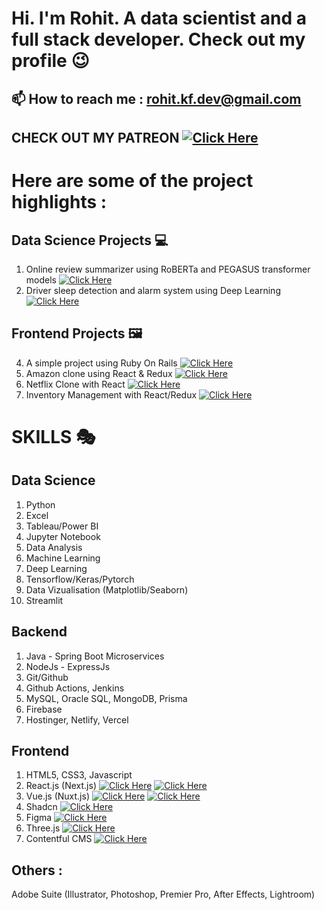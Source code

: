 
# Hi. I'm Rohit. A data scientist and a full stack developer. Check out my profile 😉


## 📫 How to reach me : rohit.kf.dev@gmail.com
## CHECK OUT MY PATREON [![Click Here](https://img.shields.io/badge/Click_Here-blue)](patreon.com/Devzone484)


# Here are some of the project highlights :  

## Data Science Projects 💻
1. Online review summarizer using RoBERTa and PEGASUS transformer models [![Click Here](https://img.shields.io/badge/Click_Here-blue)](https://github.com/rkf2778/online-review-summarizer)
2. Driver sleep detection and alarm system using Deep Learning [![Click Here](https://img.shields.io/badge/Click_Here-blue)](https://github.com/rkf2778/Driver-Fatigue-Detection-with-OpenCV-and-Deep-Learning)
   
## Frontend Projects 🖼️
4. A simple project using Ruby On Rails [![Click Here](https://img.shields.io/badge/Click_Here-blue)](https://github.com/rkf2778/Simple-Ruby-On-Rails-App)
5. Amazon clone using React & Redux [![Click Here](https://img.shields.io/badge/Click_Here-blue)](https://github.com/rkf2778/amazon-clone-react)
6. Netflix Clone with React [![Click Here](https://img.shields.io/badge/Click_Here-blue)](https://github.com/rkf2778/Netlfix-Clone-app)
7. Inventory Management with React/Redux [![Click Here](https://img.shields.io/badge/Click_Here-blue)](https://github.com/rkf2778/Product_Inventory_React_Capstone)

# SKILLS 🎭

## Data Science
01. Python
02. Excel
03. Tableau/Power BI
04. Jupyter Notebook
05. Data Analysis
06. Machine Learning
07. Deep Learning
08. Tensorflow/Keras/Pytorch
09. Data Vizualisation (Matplotlib/Seaborn)
10. Streamlit

## Backend
01. Java - Spring Boot Microservices
02. NodeJs - ExpressJs
03. Git/Github
04. Github Actions, Jenkins
05. MySQL, Oracle SQL, MongoDB, Prisma
06. Firebase
07. Hostinger, Netlify, Vercel

## Frontend
01. HTML5, CSS3, Javascript
02. React.js (Next.js) [![Click Here](https://img.shields.io/badge/React_Website-blue)](https://react.dev/) [![Click Here](https://img.shields.io/badge/Next_Website-green)](https://nextjs.org/)
03. Vue.js (Nuxt.js) [![Click Here](https://img.shields.io/badge/Vue_Website-blue)](https://vuejs.org/) [![Click Here](https://img.shields.io/badge/Nuxt_Website-green)](https://nuxt.com/)
04. Shadcn [![Click Here](https://img.shields.io/badge/Website-blue)](https://ui.shadcn.com/)
05. Figma [![Click Here](https://img.shields.io/badge/Website-blue)](https://www.figma.com/)
06. Three.js [![Click Here](https://img.shields.io/badge/Website-blue)](https://www.threejs.com/)
07. Contentful CMS [![Click Here](https://img.shields.io/badge/Website-blue)](https://contentful.com/)

## Others : 
Adobe Suite (Illustrator, Photoshop, Premier Pro, After Effects, Lightroom)








